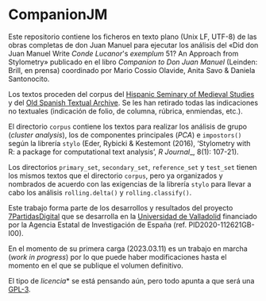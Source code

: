 # CompanionJM
Este repositorio contiene los ficheros en texto plano (Unix LF, UTF-8) de las obras completas de don Juan Manuel para ejecutar los análisis del «Did don Juan Manuel Write _Conde Lucanor_'s _exemplum_ 51? An Approach from Stylometry» publicado en el libro _Companion to Don Juan Manuel_ (Leinden: Brill, en prensa) coordinado por Mario Cossio Olavide, Anita Savo & Daniela Santonocito.

Los textos proceden del corpus del [Hispanic Seminary of Medieval Studies](http://hispanicseminary.org/index.htm) y del [Old Spanish Textual Archive](http://osta.oldspanishtextualarchive.org/). Se les han retirado todas las indicaciones no textuales (indicación de folio, de columna, rúbrica, enmiendas, etc.).

El directorio `corpus` contiene los textos para realizar los análisis de grupo (_cluster analysis_), los de componentes principales (_PCA_) e `impostors()` según la librería `stylo` (Eder, Rybicki & Kestemont (2016), ‘Stylometry with R: a package for computational text analysis’, _R Journal__, 8(1): 107-21).

Los directorios `primary_set`, `secondary_set`, `reference_set` y `test_set` tienen los mismos textos que el directorio `corpus`, pero ya organizados y nombrados de acuerdo con las exigencias de la librería `stylo` para llevar a cabo los análisis `rolling.delta()` y `rolling.classify()`.

Este trabajo forma parte de los desarrollos y resultados del proyecto [7PartidasDigital](https://7partidas.hypotheses.org/) que se desarrolla en la [Universidad de Valladolid](https://www.uva.es/export/sites/uva/) financiado por la Agencia Estatal de Investigación de España (ref. PID2020-112621GB-I00).

En el momento de su primera carga (2023.03.11) es un trabajo en marcha (_work in progress_) por lo que puede haber modificaciones hasta el momento en el que se publique el volumen definitivo.

El tipo de *licencia** se está pensando aún, pero todo apunta a que será una [GPL-3](https://opensource.org/license/gpl-3-0/).

